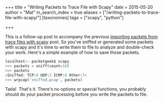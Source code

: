 +++
title = "Writing Packets to Trace File with Scapy"
date = 2015-05-20
author = "Mat"
in_search_index = true
aliases = ["/writing-packets-to-trace-file-with-scapy/"]
[taxonomies]
tags = ["scapy", "python"]

+++

This is a follow-up post to accompany the previous [importing packets from trace files with scapy](@/scapy/importing-pcaps.md) post. So you've sniffed or generated some packets with scapy and it's time to write them to file to analyze and double-check your work. Here's a simple example of how to save those packets.

```python
localhost:~ packetgeek$ scapy
>>> packets = sniff(count=10)
>>> packets
<Sniffed: TCP:0 UDP:3 ICMP:0 Other:7>
>>> wrpcap('sniffed.pcap', packets)
```
<!-- more -->
Tada!  That's it. There's no options or special functions, you probably should do your packet processing before you write the packets to file.